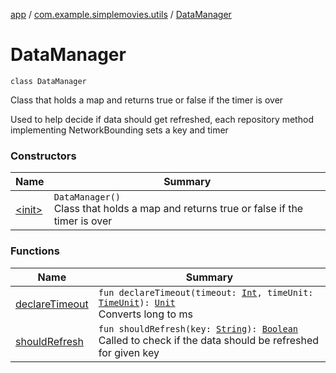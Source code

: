 [app](../../index.md) / [com.example.simplemovies.utils](../index.md) / [DataManager](./index.md)

# DataManager

`class DataManager`

Class that holds a map and returns true or false if the timer is over

Used to help decide if data should get refreshed, each repository method implementing
NetworkBounding sets a key and timer

### Constructors

| Name | Summary |
|---|---|
| [&lt;init&gt;](-init-.md) | `DataManager()`<br>Class that holds a map and returns true or false if the timer is over |

### Functions

| Name | Summary |
|---|---|
| [declareTimeout](declare-timeout.md) | `fun declareTimeout(timeout: `[`Int`](https://kotlinlang.org/api/latest/jvm/stdlib/kotlin/-int/index.html)`, timeUnit: `[`TimeUnit`](https://developer.android.com/reference/java/util/concurrent/TimeUnit.html)`): `[`Unit`](https://kotlinlang.org/api/latest/jvm/stdlib/kotlin/-unit/index.html)<br>Converts long to ms |
| [shouldRefresh](should-refresh.md) | `fun shouldRefresh(key: `[`String`](https://kotlinlang.org/api/latest/jvm/stdlib/kotlin/-string/index.html)`): `[`Boolean`](https://kotlinlang.org/api/latest/jvm/stdlib/kotlin/-boolean/index.html)<br>Called to check if the data should be refreshed for given key |
